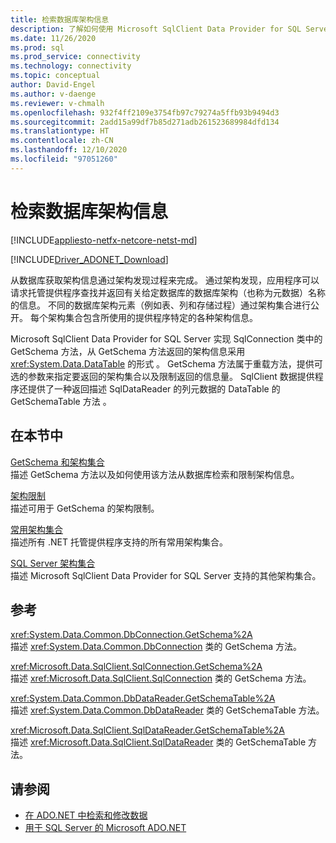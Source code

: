 ```yaml
---
title: 检索数据库架构信息
description: 了解如何使用 Microsoft SqlClient Data Provider for SQL Server 检索数据库架构信息。
ms.date: 11/26/2020
ms.prod: sql
ms.prod_service: connectivity
ms.technology: connectivity
ms.topic: conceptual
author: David-Engel
ms.author: v-daenge
ms.reviewer: v-chmalh
ms.openlocfilehash: 932f4ff2109e3754fb97c79274a5ffb93b9494d3
ms.sourcegitcommit: 2add15a99df7b85d271adb261523689984dfd134
ms.translationtype: HT
ms.contentlocale: zh-CN
ms.lasthandoff: 12/10/2020
ms.locfileid: "97051260"
---
```

# <a name="retrieving-database-schema-information"></a>检索数据库架构信息

[!INCLUDE[appliesto-netfx-netcore-netst-md](../../includes/appliesto-netfx-netcore-netst-md.md)]

[!INCLUDE[Driver_ADONET_Download](../../includes/driver_adonet_download.md)]

从数据库获取架构信息通过架构发现过程来完成。 通过架构发现，应用程序可以请求托管提供程序查找并返回有关给定数据库的数据库架构（也称为元数据）名称的信息。 不同的数据库架构元素（例如表、列和存储过程）通过架构集合进行公开。 每个架构集合包含所使用的提供程序特定的各种架构信息。

Microsoft SqlClient Data Provider for SQL Server 实现 SqlConnection 类中的 GetSchema 方法，从 GetSchema 方法返回的架构信息采用 <xref:System.Data.DataTable> 的形式  。 GetSchema 方法属于重载方法，提供可选的参数来指定要返回的架构集合以及限制返回的信息量。 SqlClient 数据提供程序还提供了一种返回描述 SqlDataReader 的列元数据的 DataTable 的 GetSchemaTable 方法 。

## <a name="in-this-section"></a>在本节中

[GetSchema 和架构集合](getschema-and-schema-collections.md)  
描述 GetSchema 方法以及如何使用该方法从数据库检索和限制架构信息。

[架构限制](schema-restrictions.md)  
描述可用于 GetSchema 的架构限制。 

[常用架构集合](common-schema-collections.md)  
描述所有 .NET 托管提供程序支持的所有常用架构集合。  
  
[SQL Server 架构集合](sql-server-schema-collections.md)  
描述 Microsoft SqlClient Data Provider for SQL Server 支持的其他架构集合。 

## <a name="reference"></a>参考

<xref:System.Data.Common.DbConnection.GetSchema%2A>  
描述 <xref:System.Data.Common.DbConnection> 类的 GetSchema 方法。

<xref:Microsoft.Data.SqlClient.SqlConnection.GetSchema%2A>  
描述 <xref:Microsoft.Data.SqlClient.SqlConnection> 类的 GetSchema 方法。

<xref:System.Data.Common.DbDataReader.GetSchemaTable%2A>  
描述 <xref:System.Data.Common.DbDataReader> 类的 GetSchemaTable 方法。 

<xref:Microsoft.Data.SqlClient.SqlDataReader.GetSchemaTable%2A>  
描述 <xref:Microsoft.Data.SqlClient.SqlDataReader> 类的 GetSchemaTable 方法。

## <a name="see-also"></a>请参阅

- [在 ADO.NET 中检索和修改数据](retrieving-modifying-data.md)
- [用于 SQL Server 的 Microsoft ADO.NET](microsoft-ado-net-sql-server.md)
